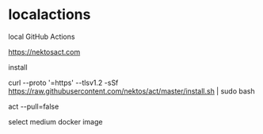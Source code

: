 # localactions
local GitHub Actions

https://nektosact.com

install

curl --proto '=https' --tlsv1.2 -sSf https://raw.githubusercontent.com/nektos/act/master/install.sh | sudo bash


act --pull=false

select medium docker image 

